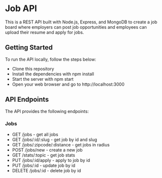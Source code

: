 # Job API

This is a REST API built with Node.js, Express, and MongoDB to create a job board where employers can post job opportunities and employees can upload their resume and apply for jobs.

## Getting Started

To run the API locally, follow the steps below:

- Clone this repository
- Install the dependencies with npm install
- Start the server with npm start
- Open your web browser and go to http://localhost:3000

## API Endpoints

The API provides the following endpoints:

### Jobs

- GET /jobs - get all jobs
- GET /jobs/:id/:slug - get job by id and slug
- GET /jobs/:zipcode/:distance - get jobs in radius
- POST /jobs/new - create a new job
- GET /stats/:topic - get job stats
- PUT /jobs/:id/apply - apply to job by id
- PUT /jobs/:id - update job by id
- DELETE /jobs/:id - delete job by id
